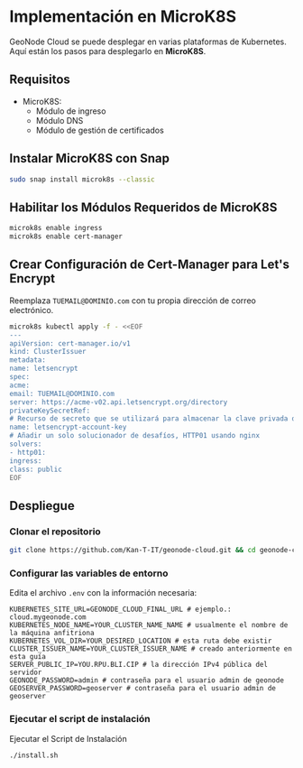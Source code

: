 # Implementación en MicroK8S

GeoNode Cloud se puede desplegar en varias plataformas de Kubernetes. Aquí están los pasos para desplegarlo en **MicroK8S**.

## Requisitos

* MicroK8S:
    * Módulo de ingreso
    * Módulo DNS
    * Módulo de gestión de certificados

## Instalar MicroK8S con Snap

```bash
sudo snap install microk8s --classic
```

## Habilitar los Módulos Requeridos de MicroK8S

```bash
microk8s enable ingress
microk8s enable cert-manager
```

## Crear Configuración de Cert-Manager para Let's Encrypt

Reemplaza `TUEMAIL@DOMINIO.com` con tu propia dirección de correo electrónico.

```bash
microk8s kubectl apply -f - <<EOF
---
apiVersion: cert-manager.io/v1
kind: ClusterIssuer
metadata:
name: letsencrypt
spec:
acme:
email: TUEMAIL@DOMINIO.com
server: https://acme-v02.api.letsencrypt.org/directory
privateKeySecretRef:
# Recurso de secreto que se utilizará para almacenar la clave privada de la cuenta.
name: letsencrypt-account-key
# Añadir un solo solucionador de desafíos, HTTP01 usando nginx
solvers:
- http01:
ingress:
class: public
EOF
```

## Despliegue

### Clonar el repositorio

```bash
git clone https://github.com/Kan-T-IT/geonode-cloud.git && cd geonode-cloud
```

### Configurar las variables de entorno

Edita el archivo `.env` con la información necesaria:

```env
KUBERNETES_SITE_URL=GEONODE_CLOUD_FINAL_URL # ejemplo.: cloud.mygeonode.com
KUBERNETES_NODE_NAME=YOUR_CLUSTER_NAME_NAME # usualmente el nombre de la máquina anfitriona
KUBERNETES_VOL_DIR=YOUR_DESIRED_LOCATION # esta ruta debe existir
CLUSTER_ISSUER_NAME=YOUR_CLUSTER_ISSUER_NAME # creado anteriormente en esta guía
SERVER_PUBLIC_IP=YOU.RPU.BLI.CIP # la dirección IPv4 pública del servidor
GEONODE_PASSWORD=admin # contraseña para el usuario admin de geonode
GEOSERVER_PASSWORD=geoserver # contraseña para el usuario admin de geoserver
```

### Ejecutar el script de instalación

Ejecutar el Script de Instalación

```bash
./install.sh
```
